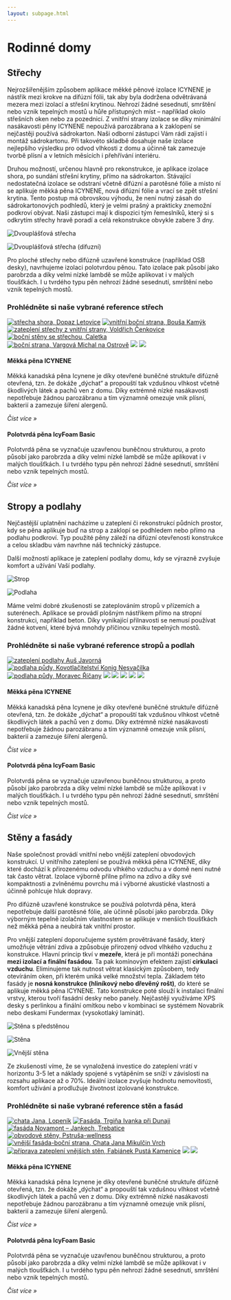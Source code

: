 ```yaml
---
layout: subpage.html
---
```


<!--<section class="no-border"><div>-->

# Rodinné domy

<!--</div></section>-->

<!--<section class="bg-green white no-under no-border"><div>
<div class="grid"><a class="col center" href="#strechy">
<img src="/assets/original/strechy.png">
<p class="h4 flexy">Střechy</p>
</a><a class="col center" href="#stropy-a-podlahy">
<img src="/assets/original/stropy_podlahy.png">
<p class="h4 flexy">Stropy a podlahy</p>
</a><a class="col center" href="#steny-a-fasady">
<img src="/assets/original/steny.png">
<p class="h4 flexy">Stěny a fasády</p>
</a></div>
</div></section>-->

<!--<section><div>-->

## Střechy

<!--<div class="grid"><div class="col">-->

Nejrozšířenějším způsobem aplikace měkké pěnové izolace ICYNENE je nástřik mezi krokve na difúzní fólii, tak aby byla dodržena odvětrávaná mezera mezi izolací a střešní krytinou.  Nehrozí žádné sesednutí, smrštění nebo vznik tepelných mostů u hůře přístupných míst – například okolo střešních oken nebo za pozednicí. Z vnitřní strany izolace se díky minimální nasákavosti pěny ICYNENE nepoužívá parozábrana a k zaklopení se nejčastěji používá sádrokarton. Naši odborní zástupci Vám rádi zajistí i montáž sádrokartonu. Při takovéto skladbě dosahuje naše izolace nejlepšího výsledku pro odvod vlhkosti z domu a účinně tak zamezuje tvorbě plísní a v letních měsících i přehřívání interiéru.

<!--</div><div class="col">-->

Druhou možností, určenou hlavně pro rekonstrukce, je aplikace izolace shora, po sundání střešní krytiny, přímo na sádrokarton. Stávající nedostatečná izolace se odstraní včetně difúzní a parotěsné fólie a místo ní se aplikuje měkká pěna ICYNENE, nová difúzní fólie a vrací se zpět střešní krytina. Tento postup má obrovskou výhodu, že není nutný zásah do sádrokartonových podhledů, který je velmi prašný a prakticky znemožní podkroví obývat. Naši zástupci mají k dispozici tým řemeslníků, který si s odkrytím střechy hravě poradí a celá rekonstrukce obvykle zabere 3 dny.

<!--</div></div>-->
<!--<div class="grid"><div class="col center">-->

![Dvouplášťová střecha](/assets/original/Dvouplastova-strecha-330x330.jpg "Dvouplášťová střecha")

<!--</div><div class="col center">-->

![Dvouplášťová střecha (difuzní)](/assets/original/Dvouplastova-strecha-difuzni-330x330.jpg "Dvouplášťová střecha (difuzní)")

<!--</div></div>-->

Pro ploché střechy nebo difúzně uzavřené konstrukce (například OSB desky), navrhujeme izolaci polotvrdou pěnou. Tato izolace pak působí jako parobrzda a díky velmi nízké lambdě se může aplikovat i v malých tloušťkách. I u tvrdého typu pěn nehrozí žádné sesednutí, smrštění nebo vznik tepelných mostů.

### Prohlédněte si naše vybrané reference střech

<p class="center" gallery>

[![střecha shora, Dopaz Letovice](/assets/original/IMG_0009-150x150.jpg)](/assets/original/IMG_0009-1024x768.jpg "střecha shora, Dopaz Letovice")
[![vnitřní boční strana, Bouša Kamýk](/assets/original/Bousa-Kamyk-5-150x150.jpg)](/assets/original/Bousa-Kamyk-5-1024x768.jpg "vnitřní boční strana, Bouša Kamýk")
[![zateplení střechy z vnitřní strany, Voldřich Čenkovice](/assets/original/Voldrich-Cenkovice-2-150x150.jpg)](/assets/original/Voldrich-Cenkovice-2-1024x768.jpg "zateplení střechy z vnitřní strany, Voldřich Čenkovice")
[![boční stěny se střechou, Caletka](/assets/original/1376576919-150x150.jpg)](/assets/original/1376576919-1024x768.jpg "boční stěny se střechou, Caletka")
[![boční strana, Vargová Michal na Ostrově](/assets/original/Vargova-Michal-na-Ostrove-2-150x150.jpg)](/assets/original/Vargova-Michal-na-Ostrove-2-1024x768.jpg "boční strana, Vargová Michal na Ostrově")
[![](/assets/original/foto1a2-150x150.jpg)](/assets/original/foto1a2-1024x768.jpg)
[![](/assets/original/foto1AA-150x150.jpg)](/assets/original/foto1AA-1024x768.jpg)

</p>

<!--</div></section>-->

<!--<section class="white bg-blue"><div>-->
<!--<div class="grid"><a href="/produkty.html#mekka-pena-icynene" class="col white no-under">-->

#### Měkká pěna ICYNENE

Měkká kanadská pěna Icynene je díky otevřené buněčné struktuře difúzně otevřená, tzn. že dokáže „dýchat“ a propouští tak vzdušnou vlhkost včetně škodlivých látek a pachů ven z domu. Díky extrémně nízké nasákavosti nepotřebuje žádnou parozábranu a tím významně omezuje vnik plísní, bakterií a zamezuje šíření alergenů.

*Číst více »*

<!--</a><a href="/produkty.html#polotvrda-pena-icyfoam-basic" class="col white no-under">-->

#### Polotvrdá pěna IcyFoam Basic

Polotvrdá pěna se vyznačuje uzavřenou buněčnou strukturou, a proto působí jako parobrzda a díky velmi nízké lambdě se může aplikovat i v malých tloušťkách. I u tvrdého typu pěn nehrozí žádné sesednutí, smrštění nebo vznik tepelných mostů.

*Číst více »*

<!--</a></div>-->
<!--</div></section>-->



<!--<section><div>-->

## Stropy a podlahy

<!--<div class="grid"><div class="col">-->

Nejčastější uplatnění nacházíme u zateplení či rekonstrukcí půdních prostor, kdy se pěna aplikuje buď na strop a zaklopí se podhledem nebo přímo na podlahu podkroví. Typ použité pěny záleží na difúzní otevřenosti konstrukce a celou skladbu vám navrhne náš technický zástupce.

<!--</div><div class="col">-->

Další možností aplikace je zateplení podlahy domu, kdy se výrazně zvyšuje komfort a užívání Vaší podlahy.



<!--</div></div>-->
<!--<div class="grid"><div class="col center">-->

![Strop](/assets/original/Strop-300x300.jpg "Strop")

<!--</div><div class="col center">-->

![Podlaha](/assets/original/Podlaha-300x300.jpg "Podlaha")

<!--</div></div>-->

Máme velmi dobré zkušenosti se zateplováním stropů v přízemích a suterénech. Aplikace se provádí plošným nástřikem přímo na stropní konstrukci, například beton. Díky vynikající přilnavosti se nemusí používat žádné kotvení, které bývá mnohdy příčinou vzniku tepelných mostů.

### Prohlédněte si naše vybrané reference stropů a podlah

<p class="center" gallery>

[![zateplení podlahy Auš Javorná](/assets/original/Javorna-150x150.jpg)](/assets/original/Javorna-1024x768.jpg "zateplení podlahy Auš Javorná")
[![podlaha půdy, Kovotlačitelství Konig Nesvačilka](/assets/original/IMG_2761-150x150.jpg)](/assets/original/IMG_2761-1024x768.jpg "podlaha půdy, Kovotlačitelství Konig Nesvačilka")
[![podlaha půdy, Moravec Říčany](/assets/original/P1350179-150x150.jpg)](/assets/original/P1350179-1024x730.jpg "podlaha půdy, Moravec Říčany")
[![](/assets/original/stropy-a-podlahy-4-150x150.jpg)](/assets/original/stropy-a-podlahy-4.jpg)
[![](/assets/original/stropy-a-podlahy-3-150x150.jpg)](/assets/original/stropy-a-podlahy-3.jpg)
[![](/assets/original/stropy-a-podlahy-2-150x150.jpg)](/assets/original/stropy-a-podlahy-2-1024x768.jpg)
[![](/assets/original/stropy-a-podlahy--150x150.jpg)](/assets/original/stropy-a-podlahy--1024x768.jpg)
[![](/assets/original/foto2-150x150.jpg)](/assets/original/foto2-768x1024.jpg)

</p>

<!--</div></section>-->

<!--<section class="white bg-blue"><div>-->
<!--<div class="grid"><a href="/produkty.html#mekka-pena-icynene" class="col white no-under">-->

#### Měkká pěna ICYNENE

Měkká kanadská pěna Icynene je díky otevřené buněčné struktuře difúzně otevřená, tzn. že dokáže „dýchat“ a propouští tak vzdušnou vlhkost včetně škodlivých látek a pachů ven z domu. Díky extrémně nízké nasákavosti nepotřebuje žádnou parozábranu a tím významně omezuje vnik plísní, bakterií a zamezuje šíření alergenů.

*Číst více »*

<!--</a><a href="/produkty.html#polotvrda-pena-icyfoam-basic" class="col white no-under">-->

#### Polotvrdá pěna IcyFoam Basic

Polotvrdá pěna se vyznačuje uzavřenou buněčnou strukturou, a proto působí jako parobrzda a díky velmi nízké lambdě se může aplikovat i v malých tloušťkách. I u tvrdého typu pěn nehrozí žádné sesednutí, smrštění nebo vznik tepelných mostů.

*Číst více »*

<!--</a></div>-->
<!--</div></section>-->



<!--<section><div>-->

## Stěny a fasády

<!--<div class="grid"><div class="col">-->

Naše společnost provádí vnitřní nebo vnější zateplení obvodových konstrukcí. U vnitřního zateplení se používá měkká pěna ICYNENE, díky které dochází k přirozenému odvodu vlhkého vzduchu a v domě není nutné tak často větrat. Izolace výborně přilne přímo na zdivo a díky své kompaktnosti a zvlněnému povrchu má i výborné akustické vlastnosti a účinně pohlcuje hluk dopravy.

Pro difúzně uzavřené konstrukce se používá polotvrdá pěna, která nepotřebuje další parotěsné fólie, ale účinně působí jako parobrzda. Díky výborným tepelně izolačním vlastnostem se aplikuje v menších tloušťkách než měkká pěna a neubírá tak vnitřní prostor.

<!--</div><div class="col">-->

Pro vnější zateplení doporučujeme systém provětrávané fasády, který umožňuje větrání zdiva a způsobuje přirozený odvod vlhkého vzduchu z konstrukce. Hlavní princip tkví v **mezeře**, která je při montáži ponechána **mezi izolací a finální fasádou**. Ta pak komínovým efektem zajistí **cirkulaci vzduchu**. Eliminujeme tak nutnost větrat klasickým způsobem, tedy otevíráním oken, při kterém uniká velké množství tepla.  Základem této fasády je **nosná konstrukce (hliníkový nebo dřevěný rošt)**, do které se aplikuje měkká pěna ICYNENE. Tato konstrukce poté slouží k instalaci finální vrstvy, kterou tvoří fasádní desky nebo panely. Nejčastěji využíváme XPS desky s perlinkou a finální omítkou nebo v kombinaci se systémem Novabrik nebo deskami Fundermax (vysokotlaký laminát).

<!--</div></div>-->
<!--<div class="grid"><div class="col center">-->

![Stěna s předstěnou](/assets/original/Stena-s-predstenou-300x300.jpg "Stěna s předstěnou")

<!--</div><div class="col center">-->

![Stěna](/assets/original/Stena-300x300.jpg "Stěna")

<!--</div><div class="col center">-->

![Vnější stěna](/assets/original/Vnejsi-stena-300x300.jpg "Vnější stěna")

<!--</div></div>-->

Ze zkušeností víme, že se vynaložená investice do zateplení vrátí v horizontu 3-5 let a náklady spojené s vytápěním se sníží v závislosti na rozsahu aplikace až o 70%. Ideální izolace zvyšuje hodnotu nemovitosti, komfort užívání a prodlužuje životnost izolované konstrukce.

### Prohlédněte si naše vybrané reference stěn a fasád

<p class="center" gallery>

[![chata Jana, Lopeník](/assets/original/chata-Jana-Lopenik--150x150.jpg)](/assets/original/chata-Jana-Lopenik-.jpg "chata Jana, Lopeník")
[![Fasáda, Trgiňa Ivanka při Dunaji](/assets/original/IMG_3716-150x150.jpg)](/assets/original/IMG_3716-1024x768.jpg "Fasáda, Trgiňa Ivanka při Dunaji")
[![fasáda Novamont – Jankech, Trebatice](/assets/original/IMG_0023-150x150.jpg)](/assets/original/IMG_0023-1024x768.jpg "fasáda Novamont – Jankech, Trebatice")
[![obvodové stěny, Pstruša-wellness](/assets/original/IMG_1095-150x150.jpg)](/assets/original/IMG_1095-1024x768.jpg "obvodové stěny, Pstruša-wellness")
[![vnější fasáda-boční strana, Chata Jana Mikulčin Vrch](/assets/original/IMG_0053-150x150.jpg)](/assets/original/IMG_0053-1024x768.jpg "vnější fasáda-boční strana, Chata Jana Mikulčin Vrch")
[![příprava zateplení vnějších stěn, Fabiánek Pustá Kamenice](/assets/original/Fabianek-Pusta-Kamenice-2-150x150.jpg)](/assets/original/Fabianek-Pusta-Kamenice-2-1024x768.jpg "příprava zateplení vnějších stěn, Fabiánek Pustá Kamenice")
[![](/assets/original/foto12-150x150.jpg)](/assets/original/foto12-1024x828.jpg)
[![](/assets/original/foto3b-150x150.jpg)](/assets/original/foto3b-1024x768.jpg)

</p>

<!--</div></section>-->

<!--<section class="white bg-blue"><div>-->
<!--<div class="grid"><a href="/produkty.html#mekka-pena-icynene" class="col white no-under">-->

#### Měkká pěna ICYNENE

Měkká kanadská pěna Icynene je díky otevřené buněčné struktuře difúzně otevřená, tzn. že dokáže „dýchat“ a propouští tak vzdušnou vlhkost včetně škodlivých látek a pachů ven z domu. Díky extrémně nízké nasákavosti nepotřebuje žádnou parozábranu a tím významně omezuje vnik plísní, bakterií a zamezuje šíření alergenů.

*Číst více »*

<!--</a><a href="/produkty.html#polotvrda-pena-icyfoam-basic" class="col white no-under">-->

#### Polotvrdá pěna IcyFoam Basic

Polotvrdá pěna se vyznačuje uzavřenou buněčnou strukturou, a proto působí jako parobrzda a díky velmi nízké lambdě se může aplikovat i v malých tloušťkách. I u tvrdého typu pěn nehrozí žádné sesednutí, smrštění nebo vznik tepelných mostů.

*Číst více »*

<!--</a></div>-->
<!--</div></section>-->
